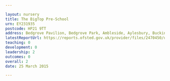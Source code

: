 ```yaml
---

layout: nursery
title: The BigTop Pre-School
urn: EY231935
postcode: HP21 9TT
address: Bedgrove Pavilion, Bedgrove Park, Ambleside, Aylesbury, Buckinghamshire, HP21 9TT
latestReportUrl: https://reports.ofsted.gov.uk/provider/files/2470450/urn/EY231935.pdf
teaching: 0
development: 0
leadership: 2
outcomes: 0
overall: 2
date: 25 March 2015

---
```

